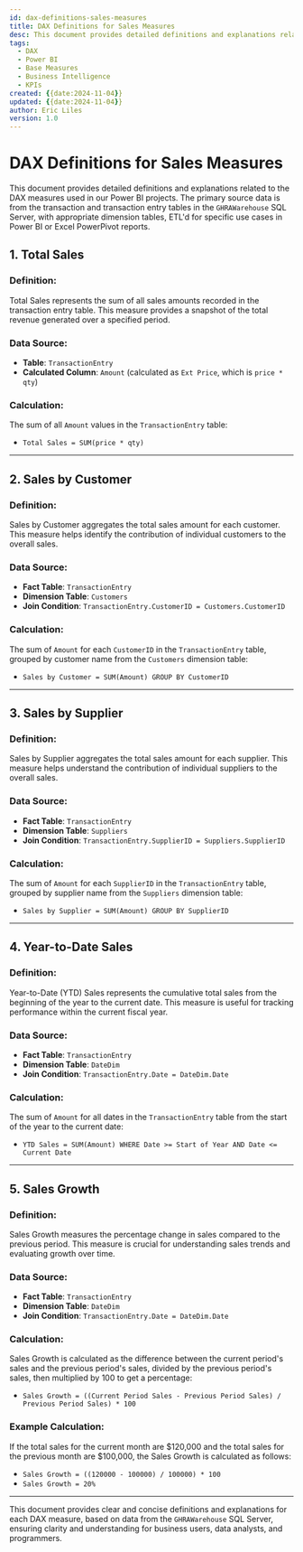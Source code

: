 ```yaml
---
id: dax-definitions-sales-measures
title: DAX Definitions for Sales Measures
desc: This document provides detailed definitions and explanations related to the DAX measures used in our Power BI projects, focusing on sales metrics.
tags:
  - DAX
  - Power BI
  - Base Measures
  - Business Intelligence
  - KPIs
created: {{date:2024-11-04}}
updated: {{date:2024-11-04}}
author: Eric Liles
version: 1.0
---
```


# DAX Definitions for Sales Measures

This document provides detailed definitions and explanations related to the DAX measures used in our Power BI projects. The primary source data is from the transaction and transaction entry tables in the `GHRAWarehouse` SQL Server, with appropriate dimension tables, ETL'd for specific use cases in Power BI or Excel PowerPivot reports.

## 1. Total Sales

### Definition:
Total Sales represents the sum of all sales amounts recorded in the transaction entry table. This measure provides a snapshot of the total revenue generated over a specified period.

### Data Source:
- **Table**: `TransactionEntry`
- **Calculated Column**: `Amount` (calculated as `Ext Price`, which is `price * qty`)

### Calculation:
The sum of all `Amount` values in the `TransactionEntry` table:
- `Total Sales = SUM(price * qty)`

---

## 2. Sales by Customer

### Definition:
Sales by Customer aggregates the total sales amount for each customer. This measure helps identify the contribution of individual customers to the overall sales.

### Data Source:
- **Fact Table**: `TransactionEntry`
- **Dimension Table**: `Customers`
- **Join Condition**: `TransactionEntry.CustomerID = Customers.CustomerID`

### Calculation:
The sum of `Amount` for each `CustomerID` in the `TransactionEntry` table, grouped by customer name from the `Customers` dimension table:
- `Sales by Customer = SUM(Amount) GROUP BY CustomerID`

---

## 3. Sales by Supplier

### Definition:
Sales by Supplier aggregates the total sales amount for each supplier. This measure helps understand the contribution of individual suppliers to the overall sales.

### Data Source:
- **Fact Table**: `TransactionEntry`
- **Dimension Table**: `Suppliers`
- **Join Condition**: `TransactionEntry.SupplierID = Suppliers.SupplierID`

### Calculation:
The sum of `Amount` for each `SupplierID` in the `TransactionEntry` table, grouped by supplier name from the `Suppliers` dimension table:
- `Sales by Supplier = SUM(Amount) GROUP BY SupplierID`

---

## 4. Year-to-Date Sales

### Definition:
Year-to-Date (YTD) Sales represents the cumulative total sales from the beginning of the year to the current date. This measure is useful for tracking performance within the current fiscal year.

### Data Source:
- **Fact Table**: `TransactionEntry`
- **Dimension Table**: `DateDim`
- **Join Condition**: `TransactionEntry.Date = DateDim.Date`

### Calculation:
The sum of `Amount` for all dates in the `TransactionEntry` table from the start of the year to the current date:
- `YTD Sales = SUM(Amount) WHERE Date >= Start of Year AND Date <= Current Date`

---

## 5. Sales Growth

### Definition:
Sales Growth measures the percentage change in sales compared to the previous period. This measure is crucial for understanding sales trends and evaluating growth over time.

### Data Source:
- **Fact Table**: `TransactionEntry`
- **Dimension Table**: `DateDim`
- **Join Condition**: `TransactionEntry.Date = DateDim.Date`

### Calculation:
Sales Growth is calculated as the difference between the current period's sales and the previous period's sales, divided by the previous period's sales, then multiplied by 100 to get a percentage:
- `Sales Growth = ((Current Period Sales - Previous Period Sales) / Previous Period Sales) * 100`

### Example Calculation:
If the total sales for the current month are $120,000 and the total sales for the previous month are $100,000, the Sales Growth is calculated as follows:
- `Sales Growth = ((120000 - 100000) / 100000) * 100`
- `Sales Growth = 20%`

---

This document provides clear and concise definitions and explanations for each DAX measure, based on data from the `GHRAWarehouse` SQL Server, ensuring clarity and understanding for business users, data analysts, and programmers.
